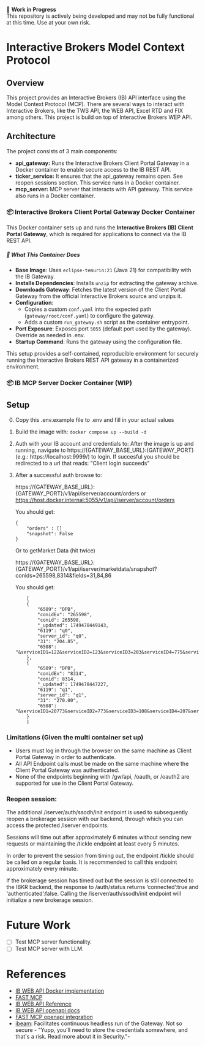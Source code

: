 🚧 **Work in Progress**  
This repository is actively being developed and may not be fully functional at this time. Use at your own risk.

# Interactive Brokers Model Context Protocol

## Overview

This project provides an Interactive Brokers (IB) API interface using the Model Context Protocol (MCP). There are several ways to interact with Interactive Brokers, like the TWS API, the WEB API, Excel RTD and FIX among others. This project is build on top of Interactive Brokers WEP API.

## Architecture

The project consists of 3 main components:

*   **api_gateway:** Runs the Interactive Brokers Client Portal Gateway in a Docker container to enable secure access to the IB REST API.
*   **ticker_service:** It ensures that the api_gateway remains open. See reopen sessions section. This service runs in a Docker container.
*   **mcp_server:** MCP server that interacts with API gateway. This service also runs in a Docker container.


### 📦 Interactive Brokers Client Portal Gateway Docker Container

This Docker container sets up and runs the **Interactive Brokers (IB) Client Portal Gateway**, which is required for applications to connect via the IB REST API.

##### 🔧 What This Container Does

- **Base Image**: Uses `eclipse-temurin:21` (Java 21) for compatibility with the IB Gateway.
- **Installs Dependencies**: Installs `unzip` for extracting the gateway archive.
- **Downloads Gateway**: Fetches the latest version of the Client Portal Gateway from the official Interactive Brokers source and unzips it.
- **Configuration**:
  - Copies a custom `conf.yaml` into the expected path (`gateway/root/conf.yaml`) to configure the gateway.
  - Adds a custom `run_gateway.sh` script as the container entrypoint.
- **Port Exposure**: Exposes port `5055` (default port used by the gateway). Override as needed in .env.
- **Startup Command**: Runs the gateway using the configuration file.

This setup provides a self-contained, reproducible environment for securely running the Interactive Brokers REST API gateway in a containerized environment.


###  📦  IB MCP Server Docker Container (WIP)



## Setup
0. Copy this .env.example file to .env and fill in your actual values
1. Build the image with: `docker compose up --build -d`
2. Auth with your IB account and credentials to:
    After the image is up and running, navigate to https://{GATEWAY_BASE_URL}:{GATEWAY_PORT}⁠ (e.g.: https://localhost:9999/) to login.
    If succesful you should be redirected to a url that reads: "Client login succeeds" 


3. After a successful auth browse to:

    https://{GATEWAY_BASE_URL}:{GATEWAY_PORT}/v1/api/iserver/account/orders or
    https://host.docker.internal:5055/v1/api/iserver/account/orders

    You should get:
    ```
    {
        "orders" : []
        "snapshot": False
    }
    ```


    Or to getMarket Data (hit twice)

    https://{GATEWAY_BASE_URL}:{GATEWAY_PORT}/v1/api/iserver/marketdata/snapshot?conids=265598,8314&fields=31,84,86

    You should get:
    ```
        [
        {
            "6509": "DPB",
            "conidEx": "265598",
            "conid": 265598,
            "_updated": 1749478449143,
            "6119": "q0",
            "server_id": "q0",
            "31": "204.85",
            "6508": "&serviceID1=122&serviceID2=123&serviceID3=203&serviceID4=775&serviceID5=204&serviceID6=206&serviceID7=108&serviceID8=109"
        },
        {
            "6509": "DPB",
            "conidEx": "8314",
            "conid": 8314,
            "_updated": 1749478447227,
            "6119": "q1",
            "server_id": "q1",
            "31": "270.00",
            "6508": "&serviceID1=20773&serviceID2=773&serviceID3=108&serviceID4=207&serviceID5=109"
        }
        ]
    ```


### Limitations (Given the multi container set up)

- Users must log in through the browser on the same machine as Client Portal Gateway in order to authenticate.
- All API Endpoint calls must be made on the same machine where the Client Portal Gateway was authenticated.
- None of the endpoints beginning with /gw/api, /oauth, or /oauth2 are supported for use in the Client Portal Gateway.

### Reopen session:

The additional /iserver/auth/ssodh/init endpoint is used to subsequently reopen a brokerage session with our backend, through which you can access the protected /iserver endpoints.

Sessions will time out after approximately 6 minutes without sending new requests or maintaining the /tickle endpoint at least every 5 minutes.

In order to prevent the session from timing out, the endpoint /tickle should be called on a regular basis. It is recommended to call this endpoint approximately every minute.

If the brokerage session has timed out but the session is still connected to the IBKR backend, the response to /auth/status returns ‘connected’:true and ‘authenticated’:false. Calling the /iserver/auth/ssodh/init endpoint will initialize a new brokerage session.

# Future Work

- [ ] Test MCP server functionality.
- [ ] Test MCP server with LLM. 

# References
- [IB WEB API Docker implementation](https://github.com/hackingthemarkets/interactive-brokers-web-api)
- [FAST MCP](https://github.com/jlowin/fastmcp)
- [IB WEB API Reference](https://www.interactivebrokers.com/campus/ibkr-api-page/webapi-ref/)
- [IB WEB API openapi docs](https://api.ibkr.com/gw/api/v3/api-docs)
- [FAST MCP openapi integration](https://gofastmcp.com/servers/openapi) 
- [ibeam](https://github.com/Voyz/ibeam): Facilitates continuous headless run of the Gateway. Not so secure - "Yupp, you'll need to store the credentials somewhere, and that's a risk. Read more about it in Security."- 